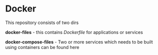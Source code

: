 # Docker

This repository consists of two dirs 

**docker-files** - this contains *Dockerfile* for applications or services

**docker-compose-files** - Two or more services which needs to be built using containers can be found here
